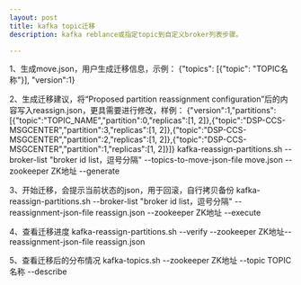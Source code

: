 ```yaml
---
layout: post
title: kafka topic迁移
description: kafka reblance或指定topic到自定义broker列表步骤。

---
```



1、生成move.json，用户生成迁移信息，示例：
{"topics": [{"topic": "TOPIC名称"}], "version":1}

2、生成迁移建议，将“Proposed partition reassignment configuration”后的内容写入reassign.json，更具需要进行修改，样例：
{"version":1,"partitions":[{"topic":"TOPIC_NAME","partition":0,"replicas":[1, 2]},{"topic":"DSP-CCS-MSGCENTER","partition":3,"replicas":[1, 2]},{"topic":"DSP-CCS-MSGCENTER","partition":2,"replicas":[1, 2]},{"topic":"DSP-CCS-MSGCENTER","partition":1,"replicas":[1, 2]}]}
kafka-reassign-partitions.sh --broker-list "broker id list，逗号分隔" --topics-to-move-json-file move.json --zookeeper ZK地址 --generate

3、开始迁移，会提示当前状态的json，用于回滚，自行拷贝备份
kafka-reassign-partitions.sh --broker-list "broker id list，逗号分隔" --reassignment-json-file reassign.json --zookeeper  ZK地址  --execute

4、查看迁移进度
kafka-reassign-partitions.sh --verify --zookeeper  ZK地址--reassignment-json-file reassign.json

5、查看迁移后的分布情况
kafka-topics.sh --zookeeper  ZK地址 --topic TOPIC名称 --describe
